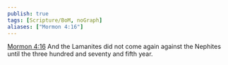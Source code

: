 ```yaml
---
publish: true
tags: [Scripture/BoM, noGraph]
aliases: ["Mormon 4:16"]
---
```

[Mormon 4:16](https://churchofjesuschrist.org/study/scriptures/bofm/morm/4?lang=eng&id=p16#p16) And the Lamanites did not come again against the Nephites until the three hundred and seventy and fifth year.
